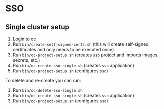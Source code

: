 # SSO

## Single cluster setup

1. Login to oc
2. Run `bin/create-self-signed-certs.sh` (this will create self-signed certificates and only needs to be executed once)
3. Run `bin/oc-project-setup.sh` (creates `sso` project and imports images, secrets, etc.)
4. Run `bin/oc-create-sso-single.sh` (creates `sso` application)
5. Run `bin/oc-project-setup.sh` (configures `sso`)

To delete and re-create you can run:

1. Run `bin/oc-delete-sso-single.sh`
2. Run `bin/oc-create-sso-single.sh` (creates `sso` application)
3. Run `bin/oc-project-setup.sh` (configures `sso`) 